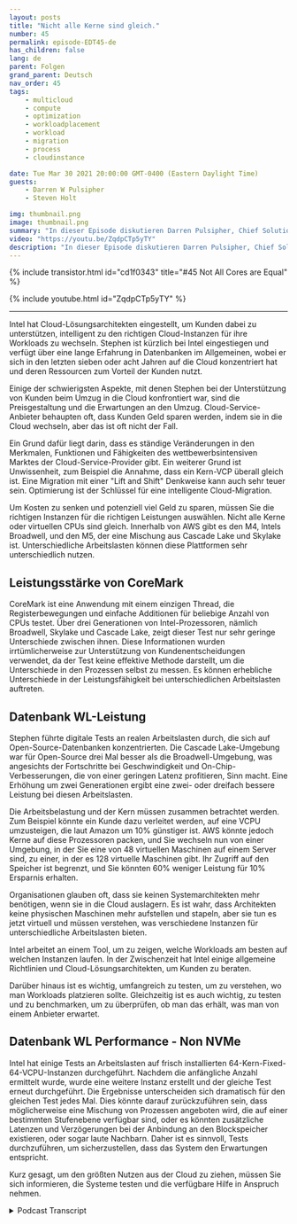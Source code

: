 ```yaml
---
layout: posts
title: "Nicht alle Kerne sind gleich."
number: 45
permalink: episode-EDT45-de
has_children: false
lang: de
parent: Folgen
grand_parent: Deutsch
nav_order: 45
tags:
    - multicloud
    - compute
    - optimization
    - workloadplacement
    - workload
    - migration
    - process
    - cloudinstance

date: Tue Mar 30 2021 20:00:00 GMT-0400 (Eastern Daylight Time)
guests:
    - Darren W Pulsipher
    - Steven Holt

img: thumbnail.png
image: thumbnail.png
summary: "In dieser Episode diskutieren Darren Pulsipher, Chief Solution Architect bei Intel, und Stephen Holt, Cloud Solution Architect bei Intel, Cloud-Optimierung und Studien, die zeigen, dass Kerne unterschiedlich für verschiedene Arbeitslasten arbeiten."
video: "https://youtu.be/ZqdpCTp5yTY"
description: "In dieser Episode diskutieren Darren Pulsipher, Chief Solution Architect bei Intel, und Stephen Holt, Cloud Solution Architect bei Intel, Cloud-Optimierung und Studien, die zeigen, dass Kerne unterschiedlich für verschiedene Arbeitslasten arbeiten."
---
```


<div>
{% include transistor.html id="cd1f0343" title="#45 Not All Cores are Equal" %}

{% include youtube.html id="ZqdpCTp5yTY" %}
</div>

---

Intel hat Cloud-Lösungsarchitekten eingestellt, um Kunden dabei zu unterstützen, intelligent zu den richtigen Cloud-Instanzen für ihre Workloads zu wechseln. Stephen ist kürzlich bei Intel eingestiegen und verfügt über eine lange Erfahrung in Datenbanken im Allgemeinen, wobei er sich in den letzten sieben oder acht Jahren auf die Cloud konzentriert hat und deren Ressourcen zum Vorteil der Kunden nutzt.

Einige der schwierigsten Aspekte, mit denen Stephen bei der Unterstützung von Kunden beim Umzug in die Cloud konfrontiert war, sind die Preisgestaltung und die Erwartungen an den Umzug. Cloud-Service-Anbieter behaupten oft, dass Kunden Geld sparen werden, indem sie in die Cloud wechseln, aber das ist oft nicht der Fall.

Ein Grund dafür liegt darin, dass es ständige Veränderungen in den Merkmalen, Funktionen und Fähigkeiten des wettbewerbsintensiven Marktes der Cloud-Service-Provider gibt. Ein weiterer Grund ist Unwissenheit, zum Beispiel die Annahme, dass ein Kern-VCP überall gleich ist. Eine Migration mit einer "Lift and Shift" Denkweise kann auch sehr teuer sein. Optimierung ist der Schlüssel für eine intelligente Cloud-Migration.

Um Kosten zu senken und potenziell viel Geld zu sparen, müssen Sie die richtigen Instanzen für die richtigen Leistungen auswählen. Nicht alle Kerne oder virtuellen CPUs sind gleich. Innerhalb von AWS gibt es den M4, Intels Broadwell, und den M5, der eine Mischung aus Cascade Lake und Skylake ist. Unterschiedliche Arbeitslasten können diese Plattformen sehr unterschiedlich nutzen.

## Leistungsstärke von CoreMark

CoreMark ist eine Anwendung mit einem einzigen Thread, die Registerbewegungen und einfache Additionen für beliebige Anzahl von CPUs testet. Über drei Generationen von Intel-Prozessoren, nämlich Broadwell, Skylake und Cascade Lake, zeigt dieser Test nur sehr geringe Unterschiede zwischen ihnen. Diese Informationen wurden irrtümlicherweise zur Unterstützung von Kundenentscheidungen verwendet, da der Test keine effektive Methode darstellt, um die Unterschiede in den Prozessen selbst zu messen. Es können erhebliche Unterschiede in der Leistungsfähigkeit bei unterschiedlichen Arbeitslasten auftreten.

## Datenbank WL-Leistung

Stephen führte digitale Tests an realen Arbeitslasten durch, die sich auf Open-Source-Datenbanken konzentrierten. Die Cascade Lake-Umgebung war für Open-Source drei Mal besser als die Broadwell-Umgebung, was angesichts der Fortschritte bei Geschwindigkeit und On-Chip-Verbesserungen, die von einer geringen Latenz profitieren, Sinn macht. Eine Erhöhung um zwei Generationen ergibt eine zwei- oder dreifach bessere Leistung bei diesen Arbeitslasten.

Die Arbeitsbelastung und der Kern müssen zusammen betrachtet werden. Zum Beispiel könnte ein Kunde dazu verleitet werden, auf eine VCPU umzusteigen, die laut Amazon um 10% günstiger ist. AWS könnte jedoch Kerne auf diese Prozessoren packen, und Sie wechseln nun von einer Umgebung, in der Sie eine von 48 virtuellen Maschinen auf einem Server sind, zu einer, in der es 128 virtuelle Maschinen gibt. Ihr Zugriff auf den Speicher ist begrenzt, und Sie könnten 60% weniger Leistung für 10% Ersparnis erhalten.

Organisationen glauben oft, dass sie keinen Systemarchitekten mehr benötigen, wenn sie in die Cloud auslagern. Es ist wahr, dass Architekten keine physischen Maschinen mehr aufstellen und stapeln, aber sie tun es jetzt virtuell und müssen verstehen, was verschiedene Instanzen für unterschiedliche Arbeitslasten bieten.

Intel arbeitet an einem Tool, um zu zeigen, welche Workloads am besten auf welchen Instanzen laufen. In der Zwischenzeit hat Intel einige allgemeine Richtlinien und Cloud-Lösungsarchitekten, um Kunden zu beraten.

Darüber hinaus ist es wichtig, umfangreich zu testen, um zu verstehen, wo man Workloads platzieren sollte. Gleichzeitig ist es auch wichtig, zu testen und zu benchmarken, um zu überprüfen, ob man das erhält, was man von einem Anbieter erwartet.

## Datenbank WL Performance - Non NVMe

Intel hat einige Tests an Arbeitslasten auf frisch installierten 64-Kern-Fixed-64-VCPU-Instanzen durchgeführt. Nachdem die anfängliche Anzahl ermittelt wurde, wurde eine weitere Instanz erstellt und der gleiche Test erneut durchgeführt. Die Ergebnisse unterscheiden sich dramatisch für den gleichen Test jedes Mal. Dies könnte darauf zurückzuführen sein, dass möglicherweise eine Mischung von Prozessen angeboten wird, die auf einer bestimmten Stufenebene verfügbar sind, oder es könnten zusätzliche Latenzen und Verzögerungen bei der Anbindung an den Blockspeicher existieren, oder sogar laute Nachbarn. Daher ist es sinnvoll, Tests durchzuführen, um sicherzustellen, dass das System den Erwartungen entspricht.

Kurz gesagt, um den größten Nutzen aus der Cloud zu ziehen, müssen Sie sich informieren, die Systeme testen und die verfügbare Hilfe in Anspruch nehmen.



<details>
<summary> Podcast Transcript </summary>

<p></p>

</details>
